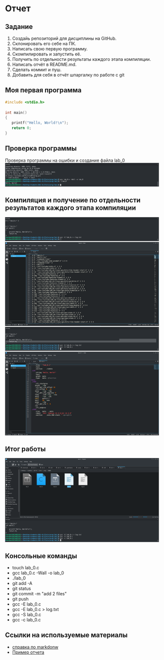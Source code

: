  # Отчет
 ## Задание
1. Создайь репозиторий для дисциплины на GitHub.
1. Склонировать его себе на ПК.
1. Написать свою первую программу.
1. Скомпилировать и запустить её.
1. Получить по отдельности результаты каждого этапа компиляции.
1. Написать отчёт в README.md.
1. Сделать коммит и пуш.
1. Добавить для себя в отчёт шпаргалку по работе с git
## Моя первая программа
 ```c
 #include <stdio.h>

int main()
{
    printf("Hello, World!\n");
    return 0;
}
```
## Проверка программы
Проверка программы на ошибки и создание файла lab_0
![pic 1](pics/1.png)
## Компиляция и получение по отдельности результатов каждого этапа компиляции 
![pic 2](pics/2.png)
![pic 3](pics/3.png)
![pic 4](pics/4.png)
![pic 5](pics/5.png)
## Итог работы
![pic 6](pics/6.png)
## Консольные команды
- touch lab_0.c
- gcc lab_0.c -Wall -o lab_0
- ./lab_0
- git add -A
- git status
- git commit -m "add 2 files"
- git push
- gcc -E lab_0.c
- gcc -E lab_0.c > log.txt
- gcc -S lab_0.c
- gcc -c lab_0.c
## Ссылки на используемые материалы
- [справка по markdonw](https://doka.guide/tools/markdown/)
- [Пример отчета](https://github.com/still-coding/report_demo/blob/main/README.md)
